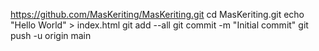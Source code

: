 https://github.com/MasKeriting/MasKeriting.git
cd MasKeriting.git
echo "Hello World" > index.html
git add --all
git commit -m "Initial commit"
git push -u origin main
